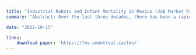 ```yaml
---
title: "Industrial Robots and Infant Mortality in Mexico (Job Market Paper)"
summary: "Abstract: Over the last three decades, there has been a rapid increase in the adoption of automation practices, especially among industrialized economies. One form of automation comes from using industrial robots in manufacturing industries. Recent research for both developed and developing countries has shown job displacements, as the capital share of firms increases at the expense of fewer workers. Are there any consequences beyond the labor market? In this paper, I study the effect of U.S. robot adoption on infant mortality in Mexico, where a large share of export-oriented workers are women. The impact of automation on infant health is consistent with the literature that documents a countercyclical pattern of infant health among developing countries. These increases are attributable to behavioral responses to adverse income shocks, while the role of selection is potentially limited."

date: "2022-10-15"

links:
    download paper: 'https://fmv.umontreal.ca/fmv/'
---
```

